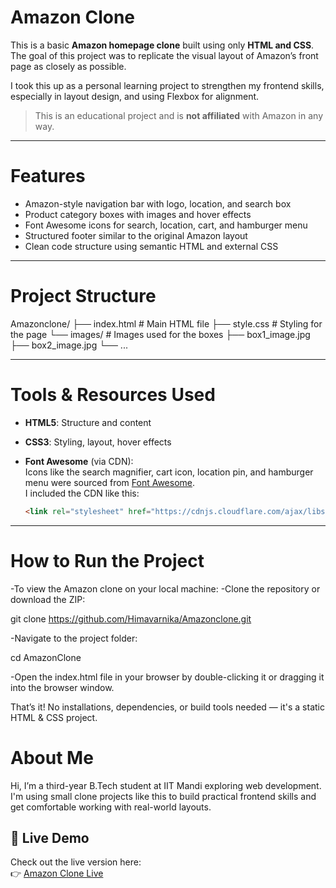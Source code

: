 # Amazon Clone 

This is a basic **Amazon homepage clone** built using only **HTML and CSS**. The goal of this project was to replicate the visual layout of Amazon’s front page as closely as possible.

I took this up as a personal learning project to strengthen my frontend skills, especially in layout design,  and using Flexbox for alignment.

>  This is an educational project and is **not affiliated** with Amazon in any way.

---

#  Features

- Amazon-style navigation bar with logo, location, and search box
- Product category boxes with images and hover effects
- Font Awesome icons for search, location, cart, and hamburger menu
- Structured footer similar to the original Amazon layout
- Clean code structure using semantic HTML and external CSS

---

#  Project Structure

Amazonclone/
├── index.html # Main HTML file
├── style.css # Styling for the page
└── images/ # Images used for the boxes
├── box1_image.jpg
├── box2_image.jpg
└── ...

---

# Tools & Resources Used

- **HTML5**: Structure and content
- **CSS3**: Styling, layout, hover effects
- **Font Awesome** (via CDN):  
  Icons like the search magnifier, cart icon, location pin, and hamburger menu were sourced from [Font Awesome](https://fontawesome.com/).  
  I included the CDN like this:

  ```html
  <link rel="stylesheet" href="https://cdnjs.cloudflare.com/ajax/libs/font-awesome/6.7.1/css/all.min.css">

---

# How to Run the Project
-To view the Amazon clone on your local machine:
-Clone the repository or download the ZIP:

git clone https://github.com/Himavarnika/Amazonclone.git

-Navigate to the project folder:

cd AmazonClone

-Open the index.html file in your browser by double-clicking it or dragging it into the browser window.

That’s it! 
No installations, dependencies, or build tools needed — it's a static HTML & CSS project.

# About Me

Hi, I’m a third-year B.Tech student at IIT Mandi exploring web development.  I'm using small clone projects like this to build practical frontend skills and get comfortable working with real-world layouts.


## 🔗 Live Demo

Check out the live version here:  
👉 [Amazon Clone Live](https://himavarnika.github.io/Amazonclone/)



